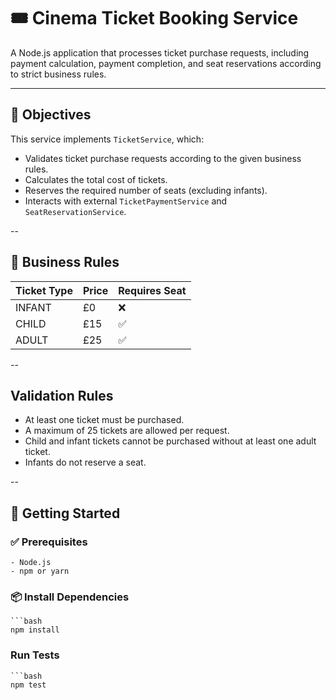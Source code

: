 # 🎟️ Cinema Ticket Booking Service

A Node.js application that processes ticket purchase requests, including payment calculation, payment completion, and seat reservations according to strict business rules.

---
## 📌 Objectives

This service implements `TicketService`, which:
  - Validates ticket purchase requests according to the given business rules.
  - Calculates the total cost of tickets.
  - Reserves the required number of seats (excluding infants).
  - Interacts with external `TicketPaymentService` and `SeatReservationService`.

--
## 🧠 Business Rules

| Ticket Type | Price | Requires Seat   |
|-------------|-------|-----------------|
| INFANT      | £0    | ❌             |
| CHILD       | £15   | ✅             |
| ADULT       | £25   | ✅             |

--
## Validation Rules
  - At least one ticket must be purchased.
  - A maximum of 25 tickets are allowed per request.
  - Child and infant tickets cannot be purchased without at least one adult ticket.
  - Infants do not reserve a seat.

--
## 🚀 Getting Started

  ### ✅ Prerequisites
    - Node.js
    - npm or yarn

  ### 📦 Install Dependencies
    ```bash
    npm install

  ### Run Tests
    ```bash
    npm test

